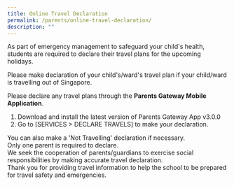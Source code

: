 ```yaml
---
title: Online Travel Declaration
permalink: /parents/online-travel-declaration/
description: ""
---
```


<p>As part of emergency management to safeguard your child's health, students are required to declare their travel plans for the upcoming holidays.</p>
<p>Please make declaration of your child's/ward's travel plan if your child/ward is travelling out of Singapore.</p>
<p>Please declare any travel plans through the&nbsp;<strong>Parents Gateway Mobile Application</strong>.</p>
<ol>
<li>Download and install the latest version of Parents Gateway App v3.0.0</li>
<li>Go to [SERVICES &gt; DECLARE TRAVELS] to make your declaration.</li>
</ol>
<p>You can also make a 'Not Travelling' declaration if necessary.<br />Only one parent is required to declare.<br />We seek the cooperation of parents/guardians to exercise social responsibilities by making accurate travel declaration.<br />Thank you for providing travel information to help the school to be prepared for travel safety and emergencies.</p>